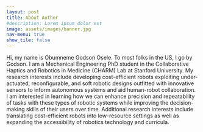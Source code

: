 ```yaml
---
layout: post
title: About Author
#description: Lorem ipsum dolor est
image: assets/images/banner.jpg
nav-menu: true
show_tile: false
---
```


Hi, my name is Obumneme Godson Osele. To most folks in the US, I go by Godson. I am a Mechanical Engineering PhD student in the Collaborative Haptics and Robotics in Medicine (CHARM) Lab at Stanford University. My research interests include developing cost-efficient robots exploiting under-actuated, reconfigurable, and soft robotic designs outfitted with innovative sensors to inform autonomous systems and aid human-robot collaboration. I am interested in learning how we can enhance precision and repeatability of tasks with these types of robotic systems while improving the decision-making skills of their users over time. Additional research interests include translating cost-efficient robots into low-resource settings as well as expanding the accessibility of robotics technology and curricula.
